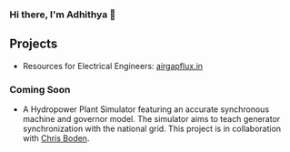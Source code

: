 ### Hi there, I'm Adhithya 👋 

## Projects 
- Resources for Electrical Engineers: [airgapflux.in](https://airgapflux.in)

### Coming Soon
- A Hydropower Plant Simulator featuring an accurate synchronous machine and governor model. The simulator aims to teach generator synchronization with the national grid. This project is in collaboration with [Chris Boden](https://www.youtube.com/watch?v=xGQxSJmadm0).

